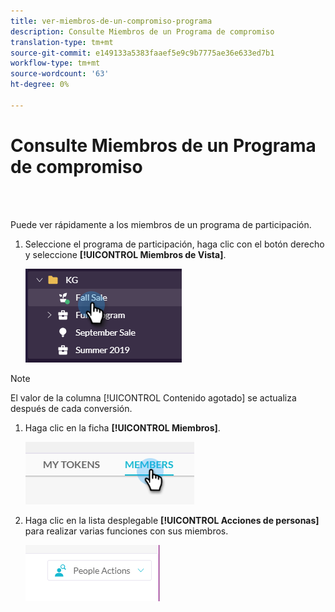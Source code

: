 ```yaml
---
title: ver-miembros-de-un-compromiso-programa
description: Consulte Miembros de un Programa de compromiso
translation-type: tm+mt
source-git-commit: e149133a5383faaef5e9c9b7775ae36e633ed7b1
workflow-type: tm+mt
source-wordcount: '63'
ht-degree: 0%

---
```



# Consulte Miembros de un Programa de compromiso

<br> 

Puede ver rápidamente a los miembros de un programa de participación.

1. Seleccione el programa de participación, haga clic con el botón derecho y seleccione **[!UICONTROL Miembros de Vista]**.

   ![Imagen uno](/help/sky/assets/engagement-programs/see-members-of-an-engagement-program/see-members-of-an-engagement-program-1.png)

>[!NOTE]
>
>El valor de la columna [!UICONTROL Contenido agotado] se actualiza después de cada conversión.

1. Haga clic en la ficha **[!UICONTROL Miembros]**.

   ![Imagen dos](/help/sky/assets/engagement-programs/see-members-of-an-engagement-program/see-members-of-an-engagement-program-2.png)

1. Haga clic en la lista desplegable **[!UICONTROL Acciones de personas]** para realizar varias funciones con sus miembros.

   ![Imagen tres](/help/sky/assets/engagement-programs/see-members-of-an-engagement-program/see-members-of-an-engagement-program-3.png)
